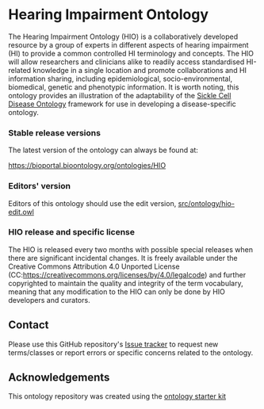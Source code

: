 # Hearing Impairment Ontology
The Hearing Impairment Ontology (HIO) is a collaboratively developed resource by a group of experts in different aspects of hearing impairment (HI) to provide a common controlled HI terminology and concepts.  The HIO will allow researchers and clinicians alike to readily access standardised HI-related knowledge in a single location and promote collaborations and HI information sharing, including epidemiological, socio-environmental, biomedical, genetic and phenotypic information. It is worth noting, this ontology provides an illustration of the adaptability of the [Sickle Cell Disease Ontology](https://github.com/scdodev/scdo-ontology) framework for use in developing a disease-specific ontology.

### Stable release versions

The latest version of the ontology can always be found at:

https://bioportal.bioontology.org/ontologies/HIO

### Editors' version

Editors of this ontology should use the edit version, [src/ontology/hio-edit.owl](src/ontology/hio-edit.owl)

### HIO release and specific license
The HIO is released every two months with possible special releases when there are significant incidental changes. It is freely available under the Creative Commons Attribution 4.0 Unported License (CC:https://creativecommons.org/licenses/by/4.0/legalcode) and further copyrighted to maintain the quality and integrity of the term vocabulary, meaning that any modification to the HIO can only be done by HIO developers and curators.


## Contact
Please use this GitHub repository's [Issue tracker](https://github.com/hiodev/hio-ontology/issues) to request new terms/classes or report errors or specific concerns related to the ontology.

## Acknowledgements
This ontology repository was created using the [ontology starter kit](https://github.com/INCATools/ontology-starter-kit)
